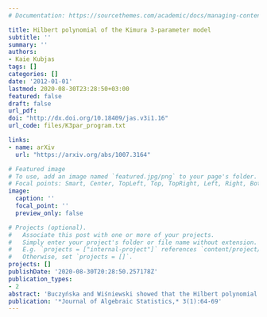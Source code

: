 ```yaml
---
# Documentation: https://sourcethemes.com/academic/docs/managing-content/

title: Hilbert polynomial of the Kimura 3-parameter model
subtitle: ''
summary: ''
authors:
- Kaie Kubjas
tags: []
categories: []
date: '2012-01-01'
lastmod: 2020-08-30T23:28:50+03:00
featured: false
draft: false
url_pdf: 
doi: "http://dx.doi.org/10.18409/jas.v3i1.16"
url_code: files/K3par_program.txt

links:
- name: arXiv
  url: "https://arxiv.org/abs/1007.3164"

# Featured image
# To use, add an image named `featured.jpg/png` to your page's folder.
# Focal points: Smart, Center, TopLeft, Top, TopRight, Left, Right, BottomLeft, Bottom, BottomRight.
image:
  caption: ''
  focal_point: ''
  preview_only: false

# Projects (optional).
#   Associate this post with one or more of your projects.
#   Simply enter your project's folder or file name without extension.
#   E.g. `projects = ["internal-project"]` references `content/project/deep-learning/index.md`.
#   Otherwise, set `projects = []`.
projects: []
publishDate: '2020-08-30T20:28:50.257178Z'
publication_types:
- 2
abstract: 'Buczyńska and Wiśniewski showed that the Hilbert polynomial of the algebraic variety associated to the Jukes-Cantor binary model on a trivalent tree depends only on the number of leaves of the tree and not on its shape. We ask if this can be generalized to other group-based models. The Jukes-Cantor binary model has $\mathbb{Z}_2$ as the underlying group. We consider the Kimura 3-parameter model with $\mathbb{Z}_2 \times \mathbb{Z}_2$ as the underlying group. We show that the generalization of the statement about the Hilbert polynomials to the Kimura 3-parameter model is not possible as the Hilbert polynomial depends on the shape of a trivalent tree.'
publication: '*Journal of Algebraic Statistics,* 3(1):64-69'
---
```


